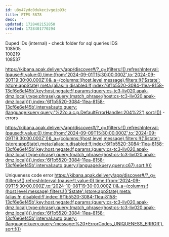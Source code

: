 ```yaml
---
id: u8y47ydc0dukecivgeip93c
title: ETPS-5878
desc: ''
updated: 1728402152850
created: 1728401770294
---
```

Duped IDs (internal) - check folder for sql queries
IDS<br>
108505<br>
100219<br>
108537<br>




https://kibana.apak.delivery/app/discover#/?_g=(filters:!(),refreshInterval:(pause:!t,value:0),time:(from:'2024-09-01T15:30:00.000Z',to:'2024-09-30T19:30:00.000Z'))&_a=(columns:!(host,level,message),filters:!(('$state':(store:appState),meta:(alias:!n,disabled:!f,index:'6f1b5520-3084-11ea-8158-13cf6e6ef45b',key:host,negate:!f,params:(query:cs-tc3-liv020.apak-dmz.local),type:phrase),query:(match_phrase:(host:cs-tc3-liv020.apak-dmz.local)))),index:'6f1b5520-3084-11ea-8158-13cf6e6ef45b',interval:auto,query:(language:kuery,query:'%22o.a.c.p.DefaultErrorHandler:204%22'),sort:!()) - errors

https://kibana.apak.delivery/app/discover#/?_g=(filters:!(),refreshInterval:(pause:!t,value:0),time:(from:'2024-09-09T15:30:00.000Z',to:'2024-09-09T19:30:00.000Z'))&_a=(columns:!(host,level,message),filters:!(('$state':(store:appState),meta:(alias:!n,disabled:!f,index:'6f1b5520-3084-11ea-8158-13cf6e6ef45b',key:host,negate:!f,params:(query:cs-tc3-liv020.apak-dmz.local),type:phrase),query:(match_phrase:(host:cs-tc3-liv020.apak-dmz.local)))),index:'6f1b5520-3084-11ea-8158-13cf6e6ef45b',interval:auto,query:(language:kuery,query:c67),sort:!())


Uniqueness code error
https://kibana.apak.delivery/app/discover#/?_g=(filters:!(),refreshInterval:(pause:!t,value:0),time:(from:'2024-09-09T15:30:00.000Z',to:'2024-10-08T19:30:00.000Z'))&_a=(columns:!(host,level,message),filters:!(('$state':(store:appState),meta:(alias:!n,disabled:!f,index:'6f1b5520-3084-11ea-8158-13cf6e6ef45b',key:host,negate:!f,params:(query:cs-tc3-liv020.apak-dmz.local),type:phrase),query:(match_phrase:(host:cs-tc3-liv020.apak-dmz.local)))),index:'6f1b5520-3084-11ea-8158-13cf6e6ef45b',interval:auto,query:(language:kuery,query:'message:%20*ErrorCodes_UNIQUENESS_ERROR'),sort:!())